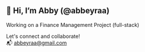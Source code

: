 ## 👋 Hi, I’m Abby (@abbeyraa)
Working on a Finance Management Project (full-stack)

Let's connect and collaborate!  
📬 abbeyraa@gmail.com
